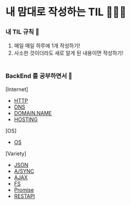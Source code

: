 # 내 맘대로 작성하는 TIL 🧙🏻‍♂️

### 내 TIL 규칙 🎳   

1. 매일 매일 하루에 1개 작성하기!
2. 사소한 것이더라도 새로 알게 된 내용이면 작성하기! <br><br>


### BackEnd 를 공부하면서 🙌 
[Internet]
- [HTTP](./BackEnd/web.md)
- [DNS](./BackEnd/dns.md)
- [DOMAIN.NAME](./BackEnd/domain.md)
- [HOSTING](./BackEnd/hosting.md)

[OS]
- [OS](./BackEnd/os.md)


[Variety]
- [JSON](./BackEnd/json.md) <br>
- [A/SYNC](./BackEnd/async.md)
- [AJAX](./NodeJs/ajax.md)
- [FS](./NodeJs/fs.md)
- [Promise](./NodeJs/promise.md)
- [RESTAPI](./NodeJs/restapi.md)






    
